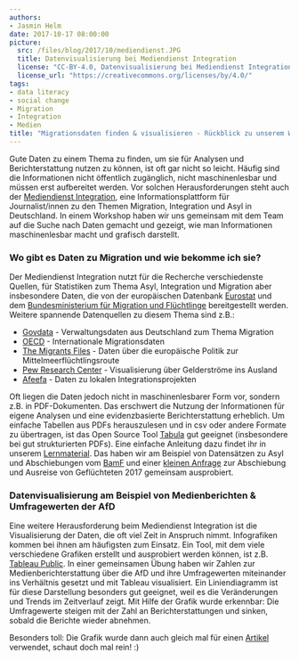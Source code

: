 ```yaml
---
authors: 
- Jasmin Helm
date: 2017-10-17 08:00:00
picture:
  src: /files/blog/2017/10/mediendienst.JPG
  title: Datenvisualisierung bei Mediendienst Integration
  license: "CC-BY-4.0, Datenvisualisierung bei Mediendienst Integration, Foto: Jasmin Helm"
  license_url: "https://creativecommons.org/licenses/by/4.0/"
tags:
- data literacy
- social change
- Migration
- Integration
- Medien
title: "Migrationsdaten finden & visualisieren - Rückblick zu unserem Workshop mit Mediendienst Integration"
---
```


Gute Daten zu einem Thema zu finden, um sie für Analysen und Berichterstattung nutzen zu können, ist oft gar nicht so leicht. Häufig sind die Informationen nicht öffentlich zugänglich, nicht maschinenlesbar und müssen erst aufbereitet werden. Vor solchen Herausforderungen steht auch der [Mediendienst Integration](https://mediendienst-integration.de/), eine Informationsplattform für Journalist/innen zu den Themen Migration, Integration und Asyl in Deutschland. In einem Workshop haben wir uns gemeinsam mit dem Team auf die Suche nach Daten gemacht und gezeigt, wie man Informationen maschinenlesbar macht und grafisch darstellt. 

### Wo gibt es Daten zu Migration und wie bekomme ich sie?

Der Mediendienst Integration nutzt für die Recherche verschiedenste Quellen, für Statistiken zum Thema Asyl, Integration und Migration aber insbesondere Daten, die von der europäischen Datenbank [Eurostat](http://ec.europa.eu/eurostat/de) und dem [Bundesministerium für Migration und Flüchtlinge](http://www.bamf.de/DE/Startseite/startseite-node.html) bereitgestellt werden. Weitere spannende Datenquellen zu diesem Thema sind z.B.: 

- [Govdata](https://www.govdata.de/) - Verwaltungsdaten aus Deutschland zum Thema Migration 
- [OECD](http://www.oecd.org/) - Internationale Migrationsdaten 
- [The Migrants Files](http://www.themigrantsfiles.com/) - Daten über die europäische Politik zur Mittelmeerflüchtlingsroute 
- [Pew Research Center](http://www.pewglobal.org/interactives/remittance-map/) - Visualisierung über Gelderströme ins Ausland
- [Afeefa](https://afeefa.de/add) - Daten zu lokalen Integrationsprojekten 

Oft liegen die Daten jedoch nicht in maschinenlesbarer Form vor, sondern z.B. in PDF-Dokumenten. Das erschwert die Nutzung der Informationen für eigene Analysen und eine evidenzbasierte Berichterstattung erheblich. Um einfache Tabellen aus PDFs herauszulesen und in csv oder andere Formate zu übertragen, ist das Open Source Tool [Tabula](http://tabula.technology/) gut geeignet (insbesondere bei gut strukturierten PDFs). Eine einfache Anleitung dazu findet ihr in unserem [Lernmaterial](/files/downloads/workshops/Lehrmaterial-DS-PDF-Scraping-Tabula.pdf). Das haben wir am Beispiel von Datensätzen zu Asyl und Abschiebungen vom [BamF](https://www.bamf.de/SharedDocs/Anlagen/DE/Downloads/Infothek/Statistik/Asyl/201707-statistik-anlage-asyl-geschaeftsbericht.pdf?__blob=publicationFile) und einer [kleinen Anfrage](https://kleineanfragen.de/bundestag/18/13218-abschiebungen-und-ausreisen-im-ersten-halbjahr-2017) zur Abschiebung und Ausreise von Geflüchteten 2017 gemeinsam ausprobiert.

### Datenvisualisierung am Beispiel von Medienberichten & Umfragewerten der AfD

Eine weitere Herausforderung beim Mediendienst Integration ist die Visualisierung der Daten, die oft viel Zeit in Anspruch nimmt. Infografiken kommen bei ihnen am häufigsten zum Einsatz.
Ein Tool, mit dem viele verschiedene Grafiken erstellt und ausprobiert werden können, ist z.B. [Tableau Public](https://public.tableau.com/en-us/s/). In einer gemeinsamen Übung haben wir Zahlen zur Medienberichterstattung über die AfD und ihre Umfragewerten miteinander ins Verhältnis gesetzt und mit Tableau visualisiert. Ein Liniendiagramm ist für diese Darstellung besonders gut geeignet, weil es die Veränderungen und Trends im Zeitverlauf zeigt. Mit Hilfe der Grafik wurde erkennbar: Die Umfragewerte steigen mit der Zahl an Berichterstattungen und sinken, sobald die Berichte wieder abnehmen. 

Besonders toll: Die Grafik wurde dann auch gleich mal für einen [Artikel](http://mediendienst-integration.de/artikel/rechtspopulismus-medien-afd-ukip-provokation.html) verwendet, schaut doch mal rein! :)
